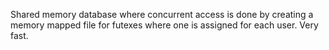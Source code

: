 Shared memory database where concurrent access is done by creating a memory mapped file for futexes where one is assigned for each user. Very fast.

